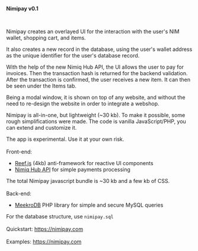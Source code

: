 **Nimipay v0.1**

<br>

Nimipay creates an overlayed UI for the interaction with the user's NIM wallet, shopping cart, and items.

It also creates a new record in the database, using the user's wallet address as the unique identifier for the user's database record.

With the help of the new Nimiq Hub API, the UI allows the user to pay for invoices. Then the transaction hash is returned for the backend validation. After the transaction is confirmed, the user receives a new item. It can then be seen under the Items tab.

Being a modal window, it is shown on top of any website, and without the need to re-design the website in order to integrate a webshop.

Nimipay is all-in-one, but lightweight (~30 kb). To make it possible, some rough simplifications were made. The code is vanilla JavaScript/PHP, you can extend and customize it.

The app is experimental. Use it at your own risk.
<br>
<br>
Front-end:

- [Reef.js](https://github.com/cferdinandi/reef) (4kb) anti-framework for reactive UI components
- [Nimiq Hub API](https://nimiq.github.io/hub/quick-start) for simple payments processing

The total Nimipay javascript bundle is ~30 kb and a few kb of CSS.
<br>
<br>
Back-end:

- [MeekroDB](https://meekro.com/) PHP library for simple and secure MySQL queries

For the database structure, use `nimipay.sql`
<br>
<br>
Quickstart: 
https://nimipay.com
<br>
<br>
Examples: 
https://nimipay.com
